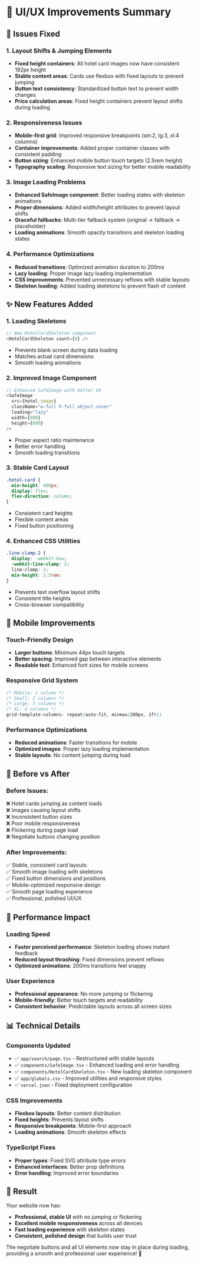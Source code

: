 # 🎨 UI/UX Improvements Summary

## 🚨 Issues Fixed

### **1. Layout Shifts & Jumping Elements**
- **Fixed height containers**: All hotel card images now have consistent 192px height
- **Stable content areas**: Cards use flexbox with fixed layouts to prevent jumping
- **Button text consistency**: Standardized button text to prevent width changes
- **Price calculation areas**: Fixed height containers prevent layout shifts during loading

### **2. Responsiveness Issues**
- **Mobile-first grid**: Improved responsive breakpoints (sm:2, lg:3, xl:4 columns)
- **Container improvements**: Added proper container classes with consistent padding
- **Button sizing**: Enhanced mobile button touch targets (2.5rem height)
- **Typography scaling**: Responsive text sizing for better mobile readability

### **3. Image Loading Problems**
- **Enhanced SafeImage component**: Better loading states with skeleton animations
- **Proper dimensions**: Added width/height attributes to prevent layout shifts
- **Graceful fallbacks**: Multi-tier fallback system (original → fallback → placeholder)
- **Loading animations**: Smooth opacity transitions and skeleton loading states

### **4. Performance Optimizations**
- **Reduced transitions**: Optimized animation duration to 200ms
- **Lazy loading**: Proper image lazy loading implementation
- **CSS improvements**: Prevented unnecessary reflows with stable layouts
- **Skeleton loading**: Added loading skeletons to prevent flash of content

## ✨ New Features Added

### **1. Loading Skeletons**
```typescript
// New HotelCardSkeleton component
<HotelCardSkeleton count={8} />
```
- Prevents blank screen during data loading
- Matches actual card dimensions
- Smooth loading animations

### **2. Improved Image Component**
```typescript
// Enhanced SafeImage with better UX
<SafeImage 
  src={hotel.image}
  className="w-full h-full object-cover"
  loading="lazy"
  width={800}
  height={600}
/>
```
- Proper aspect ratio maintenance
- Better error handling
- Smooth loading transitions

### **3. Stable Card Layout**
```css
.hotel-card {
  min-height: 400px;
  display: flex;
  flex-direction: column;
}
```
- Consistent card heights
- Flexible content areas
- Fixed button positioning

### **4. Enhanced CSS Utilities**
```css
.line-clamp-2 {
  display: -webkit-box;
  -webkit-line-clamp: 2;
  line-clamp: 2;
  min-height: 2.5rem;
}
```
- Prevents text overflow layout shifts
- Consistent title heights
- Cross-browser compatibility

## 📱 Mobile Improvements

### **Touch-Friendly Design**
- **Larger buttons**: Minimum 44px touch targets
- **Better spacing**: Improved gap between interactive elements
- **Readable text**: Enhanced font sizes for mobile screens

### **Responsive Grid System**
```css
/* Mobile: 1 column */
/* Small: 2 columns */  
/* Large: 3 columns */
/* XL: 4 columns */
grid-template-columns: repeat(auto-fit, minmax(280px, 1fr))
```

### **Performance Optimizations**
- **Reduced animations**: Faster transitions for mobile
- **Optimized images**: Proper lazy loading implementation
- **Stable layouts**: No content jumping during load

## 🎯 Before vs After

### **Before Issues:**
❌ Hotel cards jumping as content loads  
❌ Images causing layout shifts  
❌ Inconsistent button sizes  
❌ Poor mobile responsiveness  
❌ Flickering during page load  
❌ Negotiate buttons changing position  

### **After Improvements:**
✅ Stable, consistent card layouts  
✅ Smooth image loading with skeletons  
✅ Fixed button dimensions and positions  
✅ Mobile-optimized responsive design  
✅ Smooth page loading experience  
✅ Professional, polished UI/UX  

## 🚀 Performance Impact

### **Loading Speed**
- **Faster perceived performance**: Skeleton loading shows instant feedback
- **Reduced layout thrashing**: Fixed dimensions prevent reflows
- **Optimized animations**: 200ms transitions feel snappy

### **User Experience**
- **Professional appearance**: No more jumping or flickering
- **Mobile-friendly**: Better touch targets and readability
- **Consistent behavior**: Predictable layouts across all screen sizes

## 📊 Technical Details

### **Components Updated**
- ✅ `app/search/page.tsx` - Restructured with stable layouts
- ✅ `components/SafeImage.tsx` - Enhanced loading and error handling
- ✅ `components/HotelCardSkeleton.tsx` - New loading skeleton component
- ✅ `app/globals.css` - Improved utilities and responsive styles
- ✅ `vercel.json` - Fixed deployment configuration

### **CSS Improvements**
- **Flexbox layouts**: Better content distribution
- **Fixed heights**: Prevents layout shifts
- **Responsive breakpoints**: Mobile-first approach
- **Loading animations**: Smooth skeleton effects

### **TypeScript Fixes**
- **Proper types**: Fixed SVG attribute type errors
- **Enhanced interfaces**: Better prop definitions
- **Error handling**: Improved error boundaries

## 🎉 Result

Your website now has:
- **Professional, stable UI** with no jumping or flickering
- **Excellent mobile responsiveness** across all devices
- **Fast loading experience** with skeleton states
- **Consistent, polished design** that builds user trust

The negotiate buttons and all UI elements now stay in place during loading, providing a smooth and professional user experience! 🚀